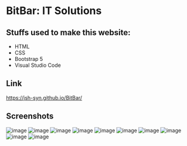 # BitBar: IT Solutions
## Stuffs used to make this website:
- HTML
- CSS
- Bootstrap 5
- Visual Studio Code
  
## Link
https://jsh-syn.github.io/BitBar/

## Screenshots
![image](https://github.com/user-attachments/assets/715f14f7-aa86-41f9-b500-765ab5a537b6)
![image](https://github.com/user-attachments/assets/764651dd-9ec3-49d8-8bf1-55eb615ba964)
![image](https://github.com/user-attachments/assets/19c98464-824d-4d07-b18f-06ba4becd356)
![image](https://github.com/user-attachments/assets/a1602122-abfa-4c73-8423-1ab4f21b729b)
![image](https://github.com/user-attachments/assets/f691e69f-cb87-4596-a97c-55c34a164a0d)
![image](https://github.com/user-attachments/assets/3193d3c5-6eaf-4cce-8de8-0c0f9766779d)
![image](https://github.com/user-attachments/assets/65f7f52f-f7b7-4d59-8801-42d3b947e201)
![image](https://github.com/user-attachments/assets/f673253e-1757-41fb-b38c-da8c10946814)
![image](https://github.com/user-attachments/assets/896dff62-4615-4359-b2ea-1f2c8e0c207e)
![image](https://github.com/user-attachments/assets/2fb68709-4498-4468-b830-a1f9d4698017)
